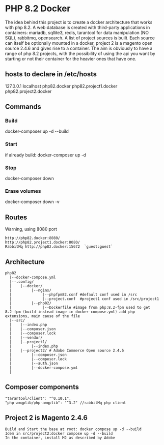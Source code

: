 
# PHP 8.2 Docker
The idea behind this project is to create a docker architecture that works with php 8.2. A web database is created with third-party applications in containers: mariadb, sqllite3, redis, tarantool for data manipulation (NO SQL), rabbitmq, opensearch. A list of project sources is built. Each source can itself be optionally mounted in a docker, project 2 is a magento open source 2.4.6 and gives rise to a container. The aim is obviously to have a range of php 8.2 projects, with the possibility of using the api you want by starting or not their container for the heavier ones that have one.

## hosts to declare in /etc/hosts
127.0.0.1   localhost php82.docker php82.project1.docker php82.project2.docker

## Commands 
### Build
docker-composer up -d --build
### Start
if already build: docker-composer up -d
### Stop
docker-composer down
### Erase volumes
docker-composer down -v

## Routes
Warning, using 8080 port
```
http://php82.docker:8080/  
http://php82.project1.docker:8080/  
RabbitMq http://php82.docker:15672  `guest:guest`  
```

## Architecture
```
php82  
  |--docker-compose.yml  
  |--.config/  
  |    |--docker/  
  |         |--nginx/  
  |              |--phpfpm82.conf #default conf used in /src  
  |              |--project.conf  #project1 conf used in /src/project1  
  |         |--php82/  
  |              |--Dockerfile #image from php:8.2-fpm used to get 8.2-fpm (build instead image in docker-compose.yml) add php extensions, main cause of the file        
  |--src/  
  |    |--index.php  
  |    |--composer.json  
  |    |--composer.lock  
  |    |--vendor/  
  |    |--project1/  
  |         |--index.php
  |    |--project2/ # Adobe Commerce Open source 2.4.6  
  |         |--composer.json
  |         |--composer.lock
  |         |--auth.json
  |         |--docker-compose.yml  
  |    
```

## Composer components
```
"tarantool/client": "^0.10.1",  
"php-amqplib/php-amqplib": "^3.2" //rabbitMq php client
```  

## Project 2 is Magento 2.4.6
```
Build and Start the base at root: docker compose up -d --build
Idem in src/project2:docker compose up -d --build
In the container, install M2 as described by Adobe
```


